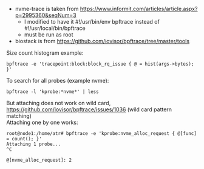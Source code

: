  * nvme-trace is taken from https://www.informit.com/articles/article.aspx?p=2995360&seqNum=3
   * I modified to have it #!/usr/bin/env bpftrace instead of #!/usr/local/bin/bpftrace
   * must be run as root
 * biostack is from https://github.com/iovisor/bpftrace/tree/master/tools 

Size count histogram example:
```shell
bpftrace -e 'tracepoint:block:block_rq_issue { @ = hist(args->bytes); }'
```

To search for all probes (example nvme): 
```shell
bpftrace -l 'kprobe:*nvme*' | less
```

But attaching does not work on wild card, https://github.com/iovisor/bpftrace/issues/1036 (wild card pattern matching)  
Attaching one by one works: 
```shell
root@node1:/home/atr# bpftrace -e 'kprobe:nvme_alloc_request { @[func] = count(); }'
Attaching 1 probe...
^C

@[nvme_alloc_request]: 2
```

